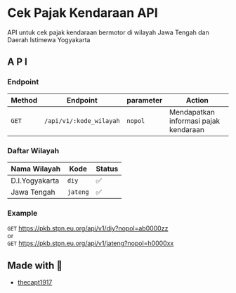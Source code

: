# Cek Pajak Kendaraan API
API untuk cek pajak kendaraan bermotor di wilayah Jawa Tengah dan Daerah Istimewa Yogyakarta

## A P I
### Endpoint
| Method | Endpoint | parameter | Action |
| --- | --- | --- | --- |
| `GET` | `/api/v1/:kode_wilayah` | `nopol` | Mendapatkan informasi pajak kendaraan |

### Daftar Wilayah
| Nama Wilayah | Kode | Status |
| --- | --- | --- |
| D.I.Yogyakarta | `diy` | :white_check_mark:
| Jawa Tengah | `jateng` | :white_check_mark:

### Example
`GET` https://pkb.stpn.eu.org/api/v1/diy?nopol=ab0000zz</br>
or</br>
`GET` https://pkb.stpn.eu.org/api/v1/jateng?nopol=h0000xx

## Made with :green_heart:
* [thecapt1917](https://github.com/thecapt1917)

